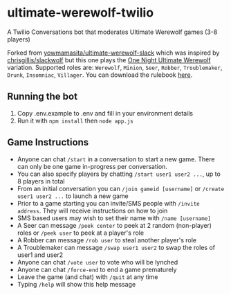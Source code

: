 # ultimate-werewolf-twilio

A Twilio Conversations bot that moderates Ultimate Werewolf games (3-8 players)

Forked from [yowmamasita/ultimate-werewolf-slack](https://github.com/yowmamasita/ultimate-werewolf-slack/) which was inspired by [chrisgillis/slackwolf](https://github.com/chrisgillis/slackwolf) but this one plays the [One Night Ultimate Werewolf](https://boardgamegeek.com/boardgame/147949/one-night-ultimate-werewolf) variation. 
Supported roles are: `Werewolf`, `Minion`, `Seer`, `Robber`, `Troublemaker`, `Drunk`, `Insomniac`, `Villager`. 
You can download the rulebook [here](https://drive.google.com/file/d/0BzzjKoXCqlyubTUxZFRPblFoMFU/view?usp=sharing).

## Running the bot

1. Copy .env.example to .env and fill in your environment details
2. Run it with `npm install` then `node app.js`

## Game Instructions

* Anyone can chat `/start` in a conversation to start a new game. There can only be one game in-progress per conversation.
* You can also specify players by chatting `/start user1 user2 ...`, up to 8 players in total
* From an initial conversation you can `/join gameid [username]` or `/create user1 user2 ...` to launch a new game
* Prior to a game starting you can invite/SMS people with `/invite address`. They will receive instructions on how to join
* SMS based users may wish to set their name with `/name [username]`
* A Seer can message `/peek center` to peek at 2 random (non-player) roles or `/peek user` to peek at a player's role
* A Robber can message `/rob user` to steal another player's role
* A Troublemaker can message `/swap user1 user2` to swap the roles of user1 and user2
* Anyone can chat `/vote user` to vote who will be lynched
* Anyone can chat `/force-end` to end a game prematurely
* Leave the game (and chat) with `/quit` at any time
* Typing `/help` will show this help message
